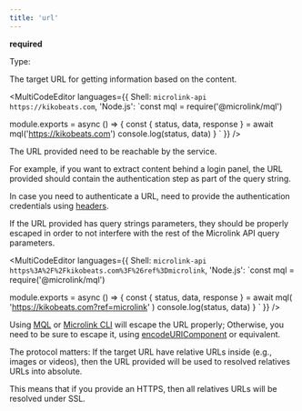 ```yaml
---
title: 'url'
--- 
```


**required**

Type: <Type children='<string>'/>

The target URL for getting information based on the content.

<MultiCodeEditor languages={{
  Shell: `microlink-api https://kikobeats.com`,
  'Node.js': `const mql = require('@microlink/mql')
 
module.exports = async () => {
  const { status, data, response } = await mql('https://kikobeats.com')
  console.log(status, data)
}
  `
  }} 
/>

The URL provided need to be reachable by the service. 

For example, if you want to extract content behind a login panel, the URL provided should contain the authentication step as part of the query string.

In case you need to authenticate a URL, need to provide the authentication credentials using [headers](/docs/api/parameters/headers).

If the URL provided has query strings parameters, they should be properly escaped in order to not interfere with the rest of the Microlink API query parameters.

<MultiCodeEditor languages={{
  Shell: `microlink-api https%3A%2F%2Fkikobeats.com%3F%26ref%3Dmicrolink`,
  'Node.js': `const mql = require('@microlink/mql')
 
module.exports = async () => {
  const { status, data, response } = await mql(
    'https://kikobeats.com?ref=microlink'
  )
  console.log(status, data)
}
  `
  }} 
/>

Using [MQL](/docs/mql/getting-started/overview) or [Microlink CLI](/docs/api/getting-started/cli) will escape the URL properly; Otherwise, you need to be sure to escape it, using [encodeURIComponent](https://developer.mozilla.org/en-US/docs/Web/JavaScript/Reference/Global_Objects/encodeURIComponent) or equivalent.

The protocol matters: If the target URL have relative URLs inside (e.g., images or videos), then the URL provided will be used to resolved relatives URLs into absolute.

This means that if you provide an HTTPS, then all relatives URLs will be resolved under SSL.
